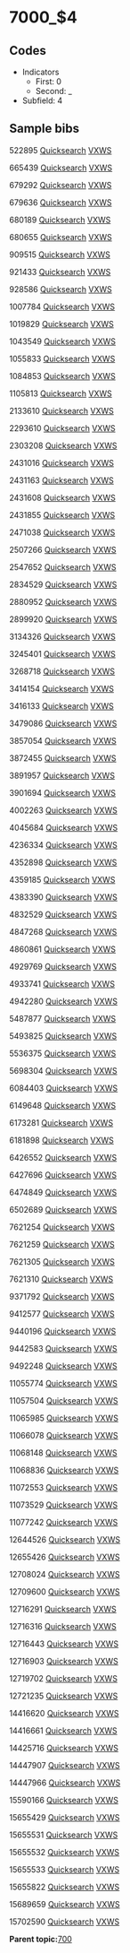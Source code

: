# 7000\_$4

## Codes

-   Indicators
    -   First: 0
    -   Second: \_
-   Subfield: 4

## Sample bibs

522895 [Quicksearch](https://search.library.yale.edu/catalog/522895) [VXWS](http://prodorbis.library.yale.edu:7014/vxws/GetHoldingsService?bibId=522895)

665439 [Quicksearch](https://search.library.yale.edu/catalog/665439) [VXWS](http://prodorbis.library.yale.edu:7014/vxws/GetHoldingsService?bibId=665439)

679292 [Quicksearch](https://search.library.yale.edu/catalog/679292) [VXWS](http://prodorbis.library.yale.edu:7014/vxws/GetHoldingsService?bibId=679292)

679636 [Quicksearch](https://search.library.yale.edu/catalog/679636) [VXWS](http://prodorbis.library.yale.edu:7014/vxws/GetHoldingsService?bibId=679636)

680189 [Quicksearch](https://search.library.yale.edu/catalog/680189) [VXWS](http://prodorbis.library.yale.edu:7014/vxws/GetHoldingsService?bibId=680189)

680655 [Quicksearch](https://search.library.yale.edu/catalog/680655) [VXWS](http://prodorbis.library.yale.edu:7014/vxws/GetHoldingsService?bibId=680655)

909515 [Quicksearch](https://search.library.yale.edu/catalog/909515) [VXWS](http://prodorbis.library.yale.edu:7014/vxws/GetHoldingsService?bibId=909515)

921433 [Quicksearch](https://search.library.yale.edu/catalog/921433) [VXWS](http://prodorbis.library.yale.edu:7014/vxws/GetHoldingsService?bibId=921433)

928586 [Quicksearch](https://search.library.yale.edu/catalog/928586) [VXWS](http://prodorbis.library.yale.edu:7014/vxws/GetHoldingsService?bibId=928586)

1007784 [Quicksearch](https://search.library.yale.edu/catalog/1007784) [VXWS](http://prodorbis.library.yale.edu:7014/vxws/GetHoldingsService?bibId=1007784)

1019829 [Quicksearch](https://search.library.yale.edu/catalog/1019829) [VXWS](http://prodorbis.library.yale.edu:7014/vxws/GetHoldingsService?bibId=1019829)

1043549 [Quicksearch](https://search.library.yale.edu/catalog/1043549) [VXWS](http://prodorbis.library.yale.edu:7014/vxws/GetHoldingsService?bibId=1043549)

1055833 [Quicksearch](https://search.library.yale.edu/catalog/1055833) [VXWS](http://prodorbis.library.yale.edu:7014/vxws/GetHoldingsService?bibId=1055833)

1084853 [Quicksearch](https://search.library.yale.edu/catalog/1084853) [VXWS](http://prodorbis.library.yale.edu:7014/vxws/GetHoldingsService?bibId=1084853)

1105813 [Quicksearch](https://search.library.yale.edu/catalog/1105813) [VXWS](http://prodorbis.library.yale.edu:7014/vxws/GetHoldingsService?bibId=1105813)

2133610 [Quicksearch](https://search.library.yale.edu/catalog/2133610) [VXWS](http://prodorbis.library.yale.edu:7014/vxws/GetHoldingsService?bibId=2133610)

2293610 [Quicksearch](https://search.library.yale.edu/catalog/2293610) [VXWS](http://prodorbis.library.yale.edu:7014/vxws/GetHoldingsService?bibId=2293610)

2303208 [Quicksearch](https://search.library.yale.edu/catalog/2303208) [VXWS](http://prodorbis.library.yale.edu:7014/vxws/GetHoldingsService?bibId=2303208)

2431016 [Quicksearch](https://search.library.yale.edu/catalog/2431016) [VXWS](http://prodorbis.library.yale.edu:7014/vxws/GetHoldingsService?bibId=2431016)

2431163 [Quicksearch](https://search.library.yale.edu/catalog/2431163) [VXWS](http://prodorbis.library.yale.edu:7014/vxws/GetHoldingsService?bibId=2431163)

2431608 [Quicksearch](https://search.library.yale.edu/catalog/2431608) [VXWS](http://prodorbis.library.yale.edu:7014/vxws/GetHoldingsService?bibId=2431608)

2431855 [Quicksearch](https://search.library.yale.edu/catalog/2431855) [VXWS](http://prodorbis.library.yale.edu:7014/vxws/GetHoldingsService?bibId=2431855)

2471038 [Quicksearch](https://search.library.yale.edu/catalog/2471038) [VXWS](http://prodorbis.library.yale.edu:7014/vxws/GetHoldingsService?bibId=2471038)

2507266 [Quicksearch](https://search.library.yale.edu/catalog/2507266) [VXWS](http://prodorbis.library.yale.edu:7014/vxws/GetHoldingsService?bibId=2507266)

2547652 [Quicksearch](https://search.library.yale.edu/catalog/2547652) [VXWS](http://prodorbis.library.yale.edu:7014/vxws/GetHoldingsService?bibId=2547652)

2834529 [Quicksearch](https://search.library.yale.edu/catalog/2834529) [VXWS](http://prodorbis.library.yale.edu:7014/vxws/GetHoldingsService?bibId=2834529)

2880952 [Quicksearch](https://search.library.yale.edu/catalog/2880952) [VXWS](http://prodorbis.library.yale.edu:7014/vxws/GetHoldingsService?bibId=2880952)

2899920 [Quicksearch](https://search.library.yale.edu/catalog/2899920) [VXWS](http://prodorbis.library.yale.edu:7014/vxws/GetHoldingsService?bibId=2899920)

3134326 [Quicksearch](https://search.library.yale.edu/catalog/3134326) [VXWS](http://prodorbis.library.yale.edu:7014/vxws/GetHoldingsService?bibId=3134326)

3245401 [Quicksearch](https://search.library.yale.edu/catalog/3245401) [VXWS](http://prodorbis.library.yale.edu:7014/vxws/GetHoldingsService?bibId=3245401)

3268718 [Quicksearch](https://search.library.yale.edu/catalog/3268718) [VXWS](http://prodorbis.library.yale.edu:7014/vxws/GetHoldingsService?bibId=3268718)

3414154 [Quicksearch](https://search.library.yale.edu/catalog/3414154) [VXWS](http://prodorbis.library.yale.edu:7014/vxws/GetHoldingsService?bibId=3414154)

3416133 [Quicksearch](https://search.library.yale.edu/catalog/3416133) [VXWS](http://prodorbis.library.yale.edu:7014/vxws/GetHoldingsService?bibId=3416133)

3479086 [Quicksearch](https://search.library.yale.edu/catalog/3479086) [VXWS](http://prodorbis.library.yale.edu:7014/vxws/GetHoldingsService?bibId=3479086)

3857054 [Quicksearch](https://search.library.yale.edu/catalog/3857054) [VXWS](http://prodorbis.library.yale.edu:7014/vxws/GetHoldingsService?bibId=3857054)

3872455 [Quicksearch](https://search.library.yale.edu/catalog/3872455) [VXWS](http://prodorbis.library.yale.edu:7014/vxws/GetHoldingsService?bibId=3872455)

3891957 [Quicksearch](https://search.library.yale.edu/catalog/3891957) [VXWS](http://prodorbis.library.yale.edu:7014/vxws/GetHoldingsService?bibId=3891957)

3901694 [Quicksearch](https://search.library.yale.edu/catalog/3901694) [VXWS](http://prodorbis.library.yale.edu:7014/vxws/GetHoldingsService?bibId=3901694)

4002263 [Quicksearch](https://search.library.yale.edu/catalog/4002263) [VXWS](http://prodorbis.library.yale.edu:7014/vxws/GetHoldingsService?bibId=4002263)

4045684 [Quicksearch](https://search.library.yale.edu/catalog/4045684) [VXWS](http://prodorbis.library.yale.edu:7014/vxws/GetHoldingsService?bibId=4045684)

4236334 [Quicksearch](https://search.library.yale.edu/catalog/4236334) [VXWS](http://prodorbis.library.yale.edu:7014/vxws/GetHoldingsService?bibId=4236334)

4352898 [Quicksearch](https://search.library.yale.edu/catalog/4352898) [VXWS](http://prodorbis.library.yale.edu:7014/vxws/GetHoldingsService?bibId=4352898)

4359185 [Quicksearch](https://search.library.yale.edu/catalog/4359185) [VXWS](http://prodorbis.library.yale.edu:7014/vxws/GetHoldingsService?bibId=4359185)

4383390 [Quicksearch](https://search.library.yale.edu/catalog/4383390) [VXWS](http://prodorbis.library.yale.edu:7014/vxws/GetHoldingsService?bibId=4383390)

4832529 [Quicksearch](https://search.library.yale.edu/catalog/4832529) [VXWS](http://prodorbis.library.yale.edu:7014/vxws/GetHoldingsService?bibId=4832529)

4847268 [Quicksearch](https://search.library.yale.edu/catalog/4847268) [VXWS](http://prodorbis.library.yale.edu:7014/vxws/GetHoldingsService?bibId=4847268)

4860861 [Quicksearch](https://search.library.yale.edu/catalog/4860861) [VXWS](http://prodorbis.library.yale.edu:7014/vxws/GetHoldingsService?bibId=4860861)

4929769 [Quicksearch](https://search.library.yale.edu/catalog/4929769) [VXWS](http://prodorbis.library.yale.edu:7014/vxws/GetHoldingsService?bibId=4929769)

4933741 [Quicksearch](https://search.library.yale.edu/catalog/4933741) [VXWS](http://prodorbis.library.yale.edu:7014/vxws/GetHoldingsService?bibId=4933741)

4942280 [Quicksearch](https://search.library.yale.edu/catalog/4942280) [VXWS](http://prodorbis.library.yale.edu:7014/vxws/GetHoldingsService?bibId=4942280)

5487877 [Quicksearch](https://search.library.yale.edu/catalog/5487877) [VXWS](http://prodorbis.library.yale.edu:7014/vxws/GetHoldingsService?bibId=5487877)

5493825 [Quicksearch](https://search.library.yale.edu/catalog/5493825) [VXWS](http://prodorbis.library.yale.edu:7014/vxws/GetHoldingsService?bibId=5493825)

5536375 [Quicksearch](https://search.library.yale.edu/catalog/5536375) [VXWS](http://prodorbis.library.yale.edu:7014/vxws/GetHoldingsService?bibId=5536375)

5698304 [Quicksearch](https://search.library.yale.edu/catalog/5698304) [VXWS](http://prodorbis.library.yale.edu:7014/vxws/GetHoldingsService?bibId=5698304)

6084403 [Quicksearch](https://search.library.yale.edu/catalog/6084403) [VXWS](http://prodorbis.library.yale.edu:7014/vxws/GetHoldingsService?bibId=6084403)

6149648 [Quicksearch](https://search.library.yale.edu/catalog/6149648) [VXWS](http://prodorbis.library.yale.edu:7014/vxws/GetHoldingsService?bibId=6149648)

6173281 [Quicksearch](https://search.library.yale.edu/catalog/6173281) [VXWS](http://prodorbis.library.yale.edu:7014/vxws/GetHoldingsService?bibId=6173281)

6181898 [Quicksearch](https://search.library.yale.edu/catalog/6181898) [VXWS](http://prodorbis.library.yale.edu:7014/vxws/GetHoldingsService?bibId=6181898)

6426552 [Quicksearch](https://search.library.yale.edu/catalog/6426552) [VXWS](http://prodorbis.library.yale.edu:7014/vxws/GetHoldingsService?bibId=6426552)

6427696 [Quicksearch](https://search.library.yale.edu/catalog/6427696) [VXWS](http://prodorbis.library.yale.edu:7014/vxws/GetHoldingsService?bibId=6427696)

6474849 [Quicksearch](https://search.library.yale.edu/catalog/6474849) [VXWS](http://prodorbis.library.yale.edu:7014/vxws/GetHoldingsService?bibId=6474849)

6502689 [Quicksearch](https://search.library.yale.edu/catalog/6502689) [VXWS](http://prodorbis.library.yale.edu:7014/vxws/GetHoldingsService?bibId=6502689)

7621254 [Quicksearch](https://search.library.yale.edu/catalog/7621254) [VXWS](http://prodorbis.library.yale.edu:7014/vxws/GetHoldingsService?bibId=7621254)

7621259 [Quicksearch](https://search.library.yale.edu/catalog/7621259) [VXWS](http://prodorbis.library.yale.edu:7014/vxws/GetHoldingsService?bibId=7621259)

7621305 [Quicksearch](https://search.library.yale.edu/catalog/7621305) [VXWS](http://prodorbis.library.yale.edu:7014/vxws/GetHoldingsService?bibId=7621305)

7621310 [Quicksearch](https://search.library.yale.edu/catalog/7621310) [VXWS](http://prodorbis.library.yale.edu:7014/vxws/GetHoldingsService?bibId=7621310)

9371792 [Quicksearch](https://search.library.yale.edu/catalog/9371792) [VXWS](http://prodorbis.library.yale.edu:7014/vxws/GetHoldingsService?bibId=9371792)

9412577 [Quicksearch](https://search.library.yale.edu/catalog/9412577) [VXWS](http://prodorbis.library.yale.edu:7014/vxws/GetHoldingsService?bibId=9412577)

9440196 [Quicksearch](https://search.library.yale.edu/catalog/9440196) [VXWS](http://prodorbis.library.yale.edu:7014/vxws/GetHoldingsService?bibId=9440196)

9442583 [Quicksearch](https://search.library.yale.edu/catalog/9442583) [VXWS](http://prodorbis.library.yale.edu:7014/vxws/GetHoldingsService?bibId=9442583)

9492248 [Quicksearch](https://search.library.yale.edu/catalog/9492248) [VXWS](http://prodorbis.library.yale.edu:7014/vxws/GetHoldingsService?bibId=9492248)

11055774 [Quicksearch](https://search.library.yale.edu/catalog/11055774) [VXWS](http://prodorbis.library.yale.edu:7014/vxws/GetHoldingsService?bibId=11055774)

11057504 [Quicksearch](https://search.library.yale.edu/catalog/11057504) [VXWS](http://prodorbis.library.yale.edu:7014/vxws/GetHoldingsService?bibId=11057504)

11065985 [Quicksearch](https://search.library.yale.edu/catalog/11065985) [VXWS](http://prodorbis.library.yale.edu:7014/vxws/GetHoldingsService?bibId=11065985)

11066078 [Quicksearch](https://search.library.yale.edu/catalog/11066078) [VXWS](http://prodorbis.library.yale.edu:7014/vxws/GetHoldingsService?bibId=11066078)

11068148 [Quicksearch](https://search.library.yale.edu/catalog/11068148) [VXWS](http://prodorbis.library.yale.edu:7014/vxws/GetHoldingsService?bibId=11068148)

11068836 [Quicksearch](https://search.library.yale.edu/catalog/11068836) [VXWS](http://prodorbis.library.yale.edu:7014/vxws/GetHoldingsService?bibId=11068836)

11072553 [Quicksearch](https://search.library.yale.edu/catalog/11072553) [VXWS](http://prodorbis.library.yale.edu:7014/vxws/GetHoldingsService?bibId=11072553)

11073529 [Quicksearch](https://search.library.yale.edu/catalog/11073529) [VXWS](http://prodorbis.library.yale.edu:7014/vxws/GetHoldingsService?bibId=11073529)

11077242 [Quicksearch](https://search.library.yale.edu/catalog/11077242) [VXWS](http://prodorbis.library.yale.edu:7014/vxws/GetHoldingsService?bibId=11077242)

12644526 [Quicksearch](https://search.library.yale.edu/catalog/12644526) [VXWS](http://prodorbis.library.yale.edu:7014/vxws/GetHoldingsService?bibId=12644526)

12655426 [Quicksearch](https://search.library.yale.edu/catalog/12655426) [VXWS](http://prodorbis.library.yale.edu:7014/vxws/GetHoldingsService?bibId=12655426)

12708024 [Quicksearch](https://search.library.yale.edu/catalog/12708024) [VXWS](http://prodorbis.library.yale.edu:7014/vxws/GetHoldingsService?bibId=12708024)

12709600 [Quicksearch](https://search.library.yale.edu/catalog/12709600) [VXWS](http://prodorbis.library.yale.edu:7014/vxws/GetHoldingsService?bibId=12709600)

12716291 [Quicksearch](https://search.library.yale.edu/catalog/12716291) [VXWS](http://prodorbis.library.yale.edu:7014/vxws/GetHoldingsService?bibId=12716291)

12716316 [Quicksearch](https://search.library.yale.edu/catalog/12716316) [VXWS](http://prodorbis.library.yale.edu:7014/vxws/GetHoldingsService?bibId=12716316)

12716443 [Quicksearch](https://search.library.yale.edu/catalog/12716443) [VXWS](http://prodorbis.library.yale.edu:7014/vxws/GetHoldingsService?bibId=12716443)

12716903 [Quicksearch](https://search.library.yale.edu/catalog/12716903) [VXWS](http://prodorbis.library.yale.edu:7014/vxws/GetHoldingsService?bibId=12716903)

12719702 [Quicksearch](https://search.library.yale.edu/catalog/12719702) [VXWS](http://prodorbis.library.yale.edu:7014/vxws/GetHoldingsService?bibId=12719702)

12721235 [Quicksearch](https://search.library.yale.edu/catalog/12721235) [VXWS](http://prodorbis.library.yale.edu:7014/vxws/GetHoldingsService?bibId=12721235)

14416620 [Quicksearch](https://search.library.yale.edu/catalog/14416620) [VXWS](http://prodorbis.library.yale.edu:7014/vxws/GetHoldingsService?bibId=14416620)

14416661 [Quicksearch](https://search.library.yale.edu/catalog/14416661) [VXWS](http://prodorbis.library.yale.edu:7014/vxws/GetHoldingsService?bibId=14416661)

14425716 [Quicksearch](https://search.library.yale.edu/catalog/14425716) [VXWS](http://prodorbis.library.yale.edu:7014/vxws/GetHoldingsService?bibId=14425716)

14447907 [Quicksearch](https://search.library.yale.edu/catalog/14447907) [VXWS](http://prodorbis.library.yale.edu:7014/vxws/GetHoldingsService?bibId=14447907)

14447966 [Quicksearch](https://search.library.yale.edu/catalog/14447966) [VXWS](http://prodorbis.library.yale.edu:7014/vxws/GetHoldingsService?bibId=14447966)

15590166 [Quicksearch](https://search.library.yale.edu/catalog/15590166) [VXWS](http://prodorbis.library.yale.edu:7014/vxws/GetHoldingsService?bibId=15590166)

15655429 [Quicksearch](https://search.library.yale.edu/catalog/15655429) [VXWS](http://prodorbis.library.yale.edu:7014/vxws/GetHoldingsService?bibId=15655429)

15655531 [Quicksearch](https://search.library.yale.edu/catalog/15655531) [VXWS](http://prodorbis.library.yale.edu:7014/vxws/GetHoldingsService?bibId=15655531)

15655532 [Quicksearch](https://search.library.yale.edu/catalog/15655532) [VXWS](http://prodorbis.library.yale.edu:7014/vxws/GetHoldingsService?bibId=15655532)

15655533 [Quicksearch](https://search.library.yale.edu/catalog/15655533) [VXWS](http://prodorbis.library.yale.edu:7014/vxws/GetHoldingsService?bibId=15655533)

15655822 [Quicksearch](https://search.library.yale.edu/catalog/15655822) [VXWS](http://prodorbis.library.yale.edu:7014/vxws/GetHoldingsService?bibId=15655822)

15689659 [Quicksearch](https://search.library.yale.edu/catalog/15689659) [VXWS](http://prodorbis.library.yale.edu:7014/vxws/GetHoldingsService?bibId=15689659)

15702590 [Quicksearch](https://search.library.yale.edu/catalog/15702590) [VXWS](http://prodorbis.library.yale.edu:7014/vxws/GetHoldingsService?bibId=15702590)

**Parent topic:**[700](../../tags/700/700.md)

